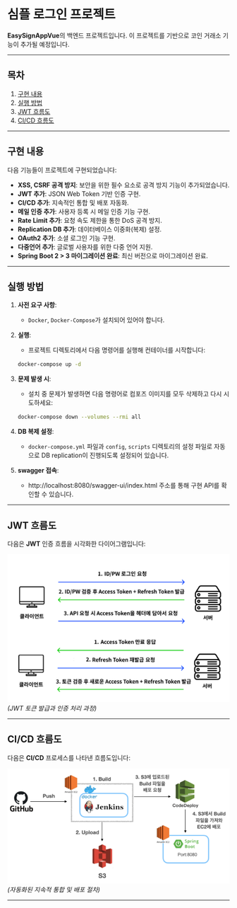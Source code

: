 # 심플 로그인 프로젝트

**EasySignAppVue**의 백엔드 프로젝트입니다. 이 프로젝트를 기반으로 코인 거래소 기능이 추가될 예정입니다.

---

## 목차
1. [구현 내용](#구현-내용)
2. [실행 방법](#실행-방법)
3. [JWT 흐름도](#jwt-흐름도)
4. [CI/CD 흐름도](#cicd-흐름도)

---

## 구현 내용

다음 기능들이 프로젝트에 구현되었습니다:

- **XSS, CSRF 공격 방지**: 보안을 위한 필수 요소로 공격 방지 기능이 추가되었습니다.
- **JWT 추가**: JSON Web Token 기반 인증 구현.
- **CI/CD 추가**: 지속적인 통합 및 배포 자동화.
- **메일 인증 추가**: 사용자 등록 시 메일 인증 기능 구현.
- **Rate Limit 추가**: 요청 속도 제한을 통한 DoS 공격 방지.
- **Replication DB 추가**: 데이터베이스 이중화(복제) 설정.
- **OAuth2 추가**: 소셜 로그인 기능 구현.
- **다중언어 추가**: 글로벌 사용자를 위한 다중 언어 지원.
- **Spring Boot 2 > 3 마이그레이션 완료**: 최신 버전으로 마이그레이션 완료.

---

## 실행 방법

1. **사전 요구 사항**:
    - `Docker`, `Docker-Compose`가 설치되어 있어야 합니다.
   

2. **실행**:
    - 프로젝트 디렉토리에서 다음 명령어를 실행해 컨테이너를 시작합니다:
    ```bash
    docker-compose up -d
    ```

3. **문제 발생 시**:
    - 설치 중 문제가 발생하면 다음 명령어로 컴포즈 이미지를 모두 삭제하고 다시 시도하세요:
    ```bash
    docker-compose down --volumes --rmi all
    ```

4. **DB 복제 설정**:
    - `docker-compose.yml` 파일과 `config`, `scripts` 디렉토리의 설정 파일로 자동으로 DB replication이 진행되도록 설정되어 있습니다.
   

5. **swagger 접속**:
   - http://localhost:8080/swagger-ui/index.html 주소를 통해 구현 API를 확인할 수 있습니다.

---

## JWT 흐름도

다음은 **JWT** 인증 흐름을 시각화한 다이어그램입니다:

![JWT 흐름도](images/JWT.png)
*(JWT 토큰 발급과 인증 처리 과정)*

---

## CI/CD 흐름도

다음은 **CI/CD** 프로세스를 나타낸 흐름도입니다:

![CI/CD 흐름도](images/CICD.png)
*(자동화된 지속적 통합 및 배포 절차)*

---
